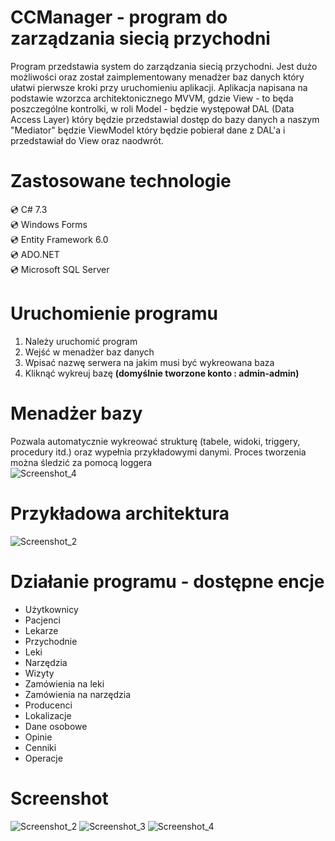 # CCManager - program do zarządzania siecią przychodni
Program przedstawia system do zarządzania siecią przychodni. Jest dużo możliwości oraz został zaimplementowany menadżer baz danych który ułatwi pierwsze kroki przy uruchomieniu aplikacji. Aplikacja napisana na podstawie wzorzca architektonicznego MVVM, gdzie View - to będa poszczególne kontrolki, w roli Model - będzie występował DAL (Data Access Layer) który będzie przedstawial dostęp do bazy danych a naszym "Mediator" będzie ViewModel który będzie pobierał dane z DAL'a i przedstawiał do View oraz naodwrót.

# Zastosowane technologie  
💿 C# 7.3  
💿 Windows Forms  
💿 Entity Framework 6.0  
💿 ADO.NET  
💿 Microsoft SQL Server  

# Uruchomienie programu
1. Należy uruchomić program
2. Wejść w menadżer baz danych
3. Wpisać nazwę serwera na jakim musi być wykreowana baza
4. Kliknąć wykreuj bazę **(domyślnie tworzone konto : admin-admin)**

# Menadżer bazy 
Pozwala automatycznie wykreować strukturę (tabele, widoki, triggery, procedury itd.) oraz wypełnia przykładowymi danymi. Proces tworzenia można śledzić za pomocą loggera  
![Screenshot_4](https://user-images.githubusercontent.com/19534189/146606103-83539124-72eb-43ac-bf83-a93b394a0457.png)  

# Przykładowa architektura 
![Screenshot_2](https://user-images.githubusercontent.com/19534189/146605093-cba9a71c-9d48-4c06-9407-08c9c1e68923.png)

# Działanie programu - dostępne encje
- Użytkownicy 
- Pacjenci
- Lekarze
- Przychodnie
- Leki
- Narzędzia
- Wizyty
- Zamówienia na leki
- Zamówienia na narzędzia
- Producenci
- Lokalizacje
- Dane osobowe
- Opinie
- Cenniki
- Operacje

# Screenshot
![Screenshot_2](https://user-images.githubusercontent.com/19534189/174052464-3d4125f0-f152-4f74-bb54-f13352c51d40.jpg)
![Screenshot_3](https://user-images.githubusercontent.com/19534189/174052472-6b4377b9-4771-4ac2-9d0f-9ff14f2f0749.jpg)
![Screenshot_4](https://user-images.githubusercontent.com/19534189/174052474-c7790674-e1d8-497f-97bc-41e427a7d40c.jpg)





